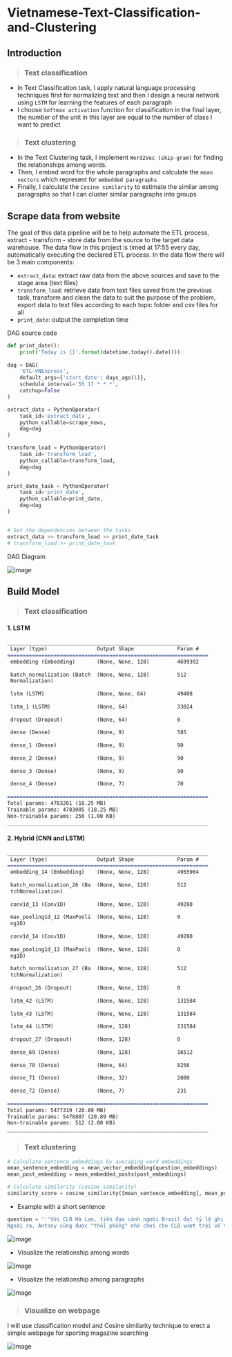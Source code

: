 # Vietnamese-Text-Classification-and-Clustering

## Introduction
> ### Text classification
- In Text Classification task, I apply natural language processing techniques first for normalizing text and then I design a neural network using `LSTM` for learning the features of each paragraph
- I choose `Softmax activation` function for classification in the final layer, the number of the unit in this layer are equal to the number of class I want to predict
> ### Text clustering
- In the Text Clustering task, I implement `Word2Vec (skip-gram)` for finding the relationships among words. 
- Then, I embed word for the whole paragraphs and calculate the `mean vectors` which represent for `embedded paragraphs`
- Finally, I calculate the `Cosine similarity` to estimate the similar among paragraphs so that I can cluster similar paragraphs into groups

## Scrape data from website

The goal of this data pipeline will be to help automate the ETL process, extract - transform - store data from the source to the target data warehouse. The data flow in this project is timed at 17:55 every day, automatically executing the declared ETL process. In the data flow there will be 3 main components:
- `extract_data`: extract raw data from the above sources and save to the stage area (text files)
- `transform_load`: retrieve data from text files saved from the previous task, transform and clean the data to suit the purpose of the problem, export data to text files according to each topic folder and csv files for all
- `print_date`: output the completion time

DAG source code

```python
def print_date():
    print('Today is {}'.format(datetime.today().date()))
    
dag = DAG(
    'ETL-VNExpress',
    default_args={'start_date': days_ago(1)},
    schedule_interval='55 17 * * *',
    catchup=False
)

extract_data = PythonOperator(
    task_id='extract_data',
    python_callable=scrape_news,
    dag=dag
)

transform_load = PythonOperator(
    task_id='transform_load',
    python_callable=transform_load,
    dag=dag
)

print_date_task = PythonOperator(
    task_id='print_date',
    python_callable=print_date,
    dag=dag
)


# Set the dependencies between the tasks
extract_data >> transform_load >> print_date_task
# transform_load >> print_date_task
```

DAG Diagram

![image](https://github.com/Narius2030/Vietnamese-Text-Classification-and-Clustering/assets/94912102/9bcc681e-1c9f-47e6-8a2c-58749c3cd5d3)


## Build Model
> ### Text classification
#### 1. LSTM
```markdown
___________________________________________________________
 Layer (type)                Output Shape              Param #   
=================================================================
 embedding (Embedding)       (None, None, 128)         4699392   
                                                                 
 batch_normalization (Batch  (None, None, 128)         512       
 Normalization)                                                  
                                                                 
 lstm (LSTM)                 (None, None, 64)          49408     
                                                                 
 lstm_1 (LSTM)               (None, 64)                33024     
                                                                 
 dropout (Dropout)           (None, 64)                0         
                                                                 
 dense (Dense)               (None, 9)                 585       
                                                                 
 dense_1 (Dense)             (None, 9)                 90        
                                                                 
 dense_2 (Dense)             (None, 9)                 90        
                                                                 
 dense_3 (Dense)             (None, 9)                 90        
                                                                 
 dense_4 (Dense)             (None, 7)                 70        
                                                                 
=================================================================
Total params: 4783261 (18.25 MB)
Trainable params: 4783005 (18.25 MB)
Non-trainable params: 256 (1.00 KB)
_________________________________________________________________
```

#### 2. Hybrid (CNN and LSTM)

```markdown
_________________________________________________________________
 Layer (type)                Output Shape              Param #   
=================================================================
 embedding_14 (Embedding)    (None, None, 128)         4955904   
                                                                 
 batch_normalization_26 (Ba  (None, None, 128)         512       
 tchNormalization)                                               
                                                                 
 conv1d_13 (Conv1D)          (None, None, 128)         49280     
                                                                 
 max_pooling1d_12 (MaxPooli  (None, None, 128)         0         
 ng1D)                                                           
                                                                 
 conv1d_14 (Conv1D)          (None, None, 128)         49280     
                                                                 
 max_pooling1d_13 (MaxPooli  (None, None, 128)         0         
 ng1D)                                                           
                                                                 
 batch_normalization_27 (Ba  (None, None, 128)         512       
 tchNormalization)                                               
                                                                 
 dropout_26 (Dropout)        (None, None, 128)         0         
                                                                 
 lstm_42 (LSTM)              (None, None, 128)         131584    
                                                                 
 lstm_43 (LSTM)              (None, None, 128)         131584    
                                                                 
 lstm_44 (LSTM)              (None, 128)               131584    
                                                                 
 dropout_27 (Dropout)        (None, 128)               0         
                                                                 
 dense_69 (Dense)            (None, 128)               16512     
                                                                 
 dense_70 (Dense)            (None, 64)                8256      
                                                                 
 dense_71 (Dense)            (None, 32)                2080      
                                                                 
 dense_72 (Dense)            (None, 7)                 231       
                                                                 
=================================================================
Total params: 5477319 (20.89 MB)
Trainable params: 5476807 (20.89 MB)
Non-trainable params: 512 (2.00 KB)
_________________________________________________________________
```

>### Text clustering
```python
# Calculate sentence embeddings by averaging word embeddings
mean_sentence_embedding = mean_vector_embedding(question_embeddings)
mean_post_embedding = mean_embedded_posts(post_embeddings)
```
```python
# Calculate similarity (cosine similarity)
similarity_score = cosine_similarity([mean_sentence_embedding], mean_post_embedding)
```
- Example with a short sentence
```python
question = '''Với CLB Hà Lan, tiền đạo cánh người Brazil đạt tỷ lệ ghi bàn và kiến tạo kỳ vọng là 0,58, chỉ xếp thứ 14 nếu đặt ở Ngoại hạng Anh. 
Ngoài ra, Antony cũng được "thổi phồng" nhờ chơi cho CLB vượt trội về tài chính và lực lượng so với phần còn lại của giải vô địch Hà Lan.'''
```
![image](https://github.com/Narius2030/Vietnamese-Text-Classification-and-Clustering/assets/94912102/cb19553b-5e8a-4c5d-b717-f8c438da6a9e)

- Visualize the relationship among words

![image](https://github.com/Narius2030/Vietnamese-Text-Classification-and-Clustering/assets/94912102/e6a9263b-ddad-479c-a4ee-8dcd9d861180)

- Visualize the relationship among paragraphs

![image](https://github.com/Narius2030/Vietnamese-Text-Classification-and-Clustering/assets/94912102/fb77ecfe-f9b6-4747-aabe-6aca71750894)

>### Visualize on webpage
I will use classification model and Cosine similarity technique to erect a simple webpage for sporting magazine searching

![image](https://github.com/Narius2030/Vietnamese-Text-Classification-and-Clustering/assets/94912102/7a40b907-e50c-4d51-bd1d-9fdbe28cd43e)


